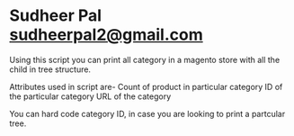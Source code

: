 # Sudheer Pal <sudheerpal2@gmail.com> 
Using this script you can print all category in a magento store with all the child in tree structure.

Attributes used in script are-
Count of product in particular category
ID of the particular category
URL of the category

You can hard code category ID, in case you are looking to print a partcular tree.

